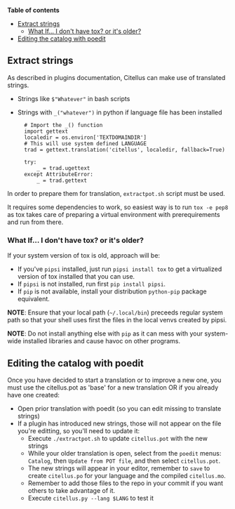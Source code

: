 **Table of contents**

<!-- TOC depthFrom:1 insertAnchor:false orderedList:false -->

- [Extract strings](#extract-strings)
  - [What If... I don't have tox? or it's older?](#what-if-i-dont-have-tox-or-its-older)
- [Editing the catalog with poedit](#editing-the-catalog-with-poedit)

<!-- /TOC -->

## Extract strings

As described in plugins documentation, Citellus can make use of translated strings.

- Strings like `$"Whatever"` in bash scripts

- Strings with `_("whatever")` in python if language file has been installed

        # Import the _() function
        import gettext
        localedir = os.environ['TEXTDOMAINDIR']
        # This will use system defined LANGUAGE
        trad = gettext.translation('citellus', localedir, fallback=True)

        try:
            _ = trad.ugettext
        except AttributeError:
            _ = trad.gettext

In order to prepare them for translation, `extractpot.sh` script must be used.

It requires some dependencies to work, so easiest way is to run `tox -e pep8` as tox takes care of preparing a virtual environment with prerequirements and run from there.

### What If... I don't have tox? or it's older?

If your system version of tox is old, approach will be:

- If you've `pipsi` installed, just run `pipsi install tox` to get a virtualized version of tox installed that you can use.
- If `pipsi` is not installed, run first `pip install pipsi`.
- If `pip` is not available, install your distribution `python-pip` package equivalent.

**NOTE**: Ensure that your local path (`~/.local/bin`) preceeds regular system path so that your shell uses first the files in the local venvs created by pipsi.

**NOTE**: Do not install anything else with `pip` as it can mess with your system-wide installed libraries and cause havoc on other programs.

## Editing the catalog with poedit

Once you have decided to start a translation or to improve a new one, you must use the citellus.pot as 'base' for a new translation OR if you already have one created:

- Open prior translation with poedit (so you can edit missing to translate strings)
- If a plugin has introduced new strings, those will not appear on the file you're editting, so you'll need to update it:
  - Execute `./extractpot.sh` to update `citellus.pot` with the new strings
  - While your older translation is open, select from the `poedit` menus: `Catalog`, then `Update from POT file`, and then select `citellus.pot`.
  - The new strings will appear in your editor, remember to `save` to create `citellus.po` for your language and the compiled `citellus.mo`.
  - Remember to add those files to the repo in your commit if you want others to take advantage of it.
  - Execute `citellus.py --lang $LANG` to test it
